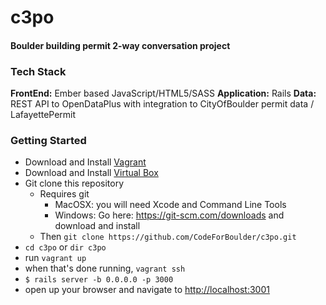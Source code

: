 c3po
===
#### Boulder building permit 2-way conversation project

### Tech Stack

**FrontEnd:**  Ember based JavaScript/HTML5/SASS
**Application:**  Rails
**Data:**  REST API to OpenDataPlus with integration to CityOfBoulder permit data / LafayettePermit

### Getting Started
* Download and Install [Vagrant](http://docs.vagrantup.com/v2/installation/)
* Download and Install [Virtual Box](https://www.virtualbox.org/wiki/Downloads)
* Git clone this repository
  * Requires git 
    * MacOSX: you will need Xcode and Command Line Tools
    * Windows: Go here: <https://git-scm.com/downloads> and download and install
  * Then `git clone https://github.com/CodeForBoulder/c3po.git` 
* `cd c3po` or `dir c3po`
* run `vagrant up`
* when that's done running, `vagrant ssh`
* `$ rails server -b 0.0.0.0 -p 3000`
* open up your browser and navigate to <http://localhost:3001>

